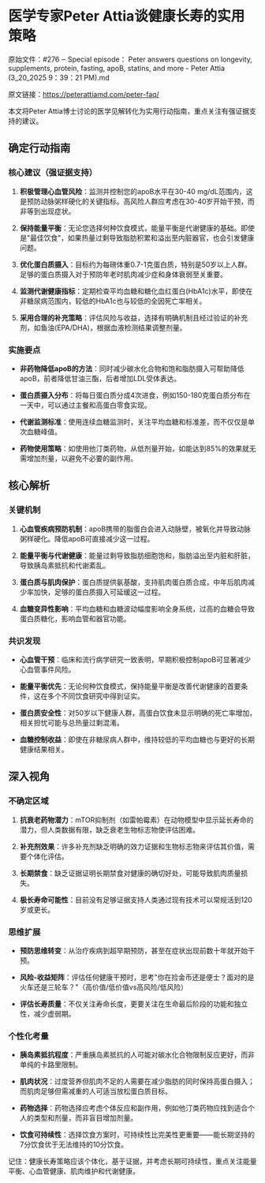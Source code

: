 # 医学专家Peter Attia谈健康长寿的实用策略

原始文件：#276 ‒ Special episode： Peter answers questions on longevity, supplements, protein, fasting, apoB, statins, and more - Peter Attia (3_20_2025 9：39：21 PM).md

原文链接：https://peterattiamd.com/peter-faq/

<YouTube videoId="em5xwtivnkg" />

本文将Peter Attia博士讨论的医学见解转化为实用行动指南，重点关注有强证据支持的建议。

## 确定行动指南

### 核心建议（强证据支持）

1. **积极管理心血管风险**：监测并控制您的apoB水平在30-40 mg/dL范围内，这是预防动脉粥样硬化的关键指标。高风险人群应考虑在30-40岁开始干预，而非等到出现症状。

2. **保持能量平衡**：无论您选择何种饮食模式，能量平衡是代谢健康的基础。即使是"最佳饮食"，如果热量过剩导致脂肪积累和溢出至内脏器官，也会引发健康问题。

3. **优化蛋白质摄入**：目标约为每磅体重0.7-1克蛋白质，特别是50岁以上人群。足够的蛋白质摄入对于预防年老时肌肉减少症和身体衰弱至关重要。

4. **监测代谢健康指标**：定期检查平均血糖和糖化血红蛋白(HbA1c)水平，即使在非糖尿病范围内，较低的HbA1c也与较低的全因死亡率相关。

5. **采用合理的补充策略**：评估风险与收益，选择有明确机制且经过验证的补充剂，如鱼油(EPA/DHA)，根据血液检测结果调整剂量。

### 实施要点

- **非药物降低apoB的方法**：同时减少碳水化合物和饱和脂肪摄入可帮助降低apoB，前者降低甘油三酯，后者增加LDL受体表达。

- **蛋白质摄入分布**：将每日蛋白质分成4次进食，例如150-180克蛋白质分布在一天中，可以通过主餐和高蛋白零食实现。

- **代谢监测标准**：使用连续血糖监测时，关注平均血糖和标准差，而不仅仅是单次血糖峰值。

- **药物使用策略**：如使用他汀类药物，从低剂量开始，如能达到85%的效果就无需增加剂量，以避免不必要的副作用。

## 核心解析

### 关键机制

1. **心血管疾病预防机制**：apoB携带的脂蛋白会进入动脉壁，被氧化并导致动脉粥样硬化。降低apoB可直接减少这一过程。

2. **能量平衡与代谢健康**：能量过剩导致脂肪细胞饱和，脂肪溢出至内脏和肝脏，导致胰岛素抵抗和代谢紊乱。

3. **蛋白质与肌肉保护**：蛋白质提供氨基酸，支持肌肉蛋白质合成，中年后肌肉减少率加快，足够的蛋白质摄入可延缓这一过程。

4. **血糖变异性影响**：平均血糖和血糖波动幅度影响全身系统，过高的血糖会导致蛋白质糖化，影响血管和器官功能。

### 共识发现

- **心血管干预**：临床和流行病学研究一致表明，早期积极控制apoB可显著减少心血管事件风险。

- **能量平衡优先**：无论何种饮食模式，保持能量平衡是改善代谢健康的首要条件，这在多个不同饮食研究中得到证实。

- **蛋白质安全性**：对50岁以下健康人群，高蛋白饮食未显示明确的死亡率增加，相关担忧可能与总热量过剩混淆。

- **血糖控制收益**：即使在非糖尿病人群中，维持较低的平均血糖也与更好的长期健康结果相关。

## 深入视角

### 不确定区域

1. **抗衰老药物潜力**：mTOR抑制剂（如雷帕霉素）在动物模型中显示延长寿命的潜力，但人类数据有限，缺乏衰老生物标志物使评估困难。

2. **补充剂效果**：许多补充剂缺乏明确的效力证据和生物标志物来评估其价值，需要个体化评估。

3. **长期禁食**：缺乏证据证明长期禁食对健康的确切好处，可能导致肌肉质量损失。

4. **极长寿命可能性**：目前没有足够证据支持人类通过现有技术可以常规活到120岁或更长。

### 思维扩展

- **预防思维转变**：从治疗疾病到超早期预防，甚至在症状出现前数十年就开始干预。

- **风险-收益矩阵**：评估任何健康干预时，思考"你在捡金币还是便士？面对的是火车还是三轮车？"（高价值/低价值vs高风险/低风险）

- **评估长寿质量**：不仅关注寿命长度，更要关注在生命最后阶段的功能和独立性，减少虚弱期。

### 个性化考量

- **胰岛素抵抗程度**：严重胰岛素抵抗的人可能对碳水化合物限制反应更好，而非单纯的卡路里限制。

- **肌肉状况**：过度营养但肌肉不足的人需要在减少脂肪的同时保持高蛋白摄入；而肌肉足够但需减重的人可适当放松蛋白质目标。

- **药物选择**：药物选择应考虑个体反应和副作用，例如他汀类药物应找到适合个人的类型和剂量，而非盲目增加剂量。

- **饮食可持续性**：选择饮食方案时，可持续性比完美性更重要——能长期坚持的7分饮食优于无法维持的10分饮食。

记住：健康长寿策略应该个体化，基于证据，并考虑长期可持续性，重点关注能量平衡、心血管健康、肌肉维护和代谢健康。